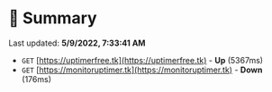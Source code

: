 # 📖 Summary
Last updated: **5/9/2022, 7:33:41 AM**

- `GET` [https://uptimerfree.tk](https://uptimerfree.tk) - **Up** (5367ms)
- `GET` [https://monitoruptimer.tk](https://monitoruptimer.tk) - **Down** (176ms)
